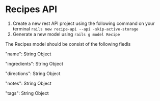 # Recipes API

1. Create a new rest API project using the following command on your terminal `rails new recipe-api --api -skip-active-storage`
2. Generate a new model using `rails g model Recipe`

The Recipes model should be consist of the following fiedls

"name": String Object

"ingredients": String Object

"directions": String Object

"notes": String Object

"tags": String Object
